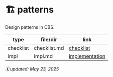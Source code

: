 # 🏗️ patterns

Design patterns in CBS.

| type      | file/dir         | link                  |
|-----------|------------------|-----------------------|
| checklist | checklist.md     | [checklist](./checklist.md) |
| impl      | impl.md          | [implementation](./impl.md) |

_🗓️ updated: May 23, 2025_
